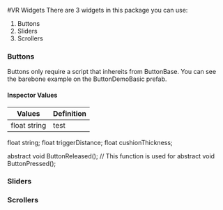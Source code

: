 #VR Widgets
There are 3 widgets in this package you can use:

1. Buttons
2. Sliders
3. Scrollers

### Buttons
Buttons only require a script that inhereits from ButtonBase.
You can see the barebone example on the ButtonDemoBasic prefab.

#### Inspector Values
Values  | Definition
------- | ----------
float string    | test

float string; 
float triggerDistance;
float cushionThickness;

abstract void ButtonReleased(); // This function is used for 
abstract void ButtonPressed();


### Sliders
### Scrollers